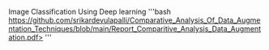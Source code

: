 Image Classification Using Deep learning
'''bash
https://github.com/srikardevulapalli/Comparative_Analysis_Of_Data_Augmentation_Techniques/blob/main/Report_Comparitive_Analysis_Data_Augmentation.pdf>
'''
